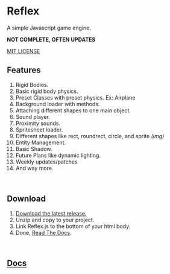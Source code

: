 # Reflex

A simple Javascript game engine.

**NOT COMPLETE, OFTEN UPDATES**


[MIT LICENSE](./LICENSE)

## Features

1. Rigid Bodies.
2. Basic rigid body physics.
3. Preset Classes with preset physics. Ex: Airplane
4. Background loader with methods.
5. Attaching different shapes to one main object.
6. Sound player.
7. Proximity sounds.
8. Spritesheet loader.
9. Different shapes like rect, roundrect, circle, and sprite _(img)_
10. Entity Management.
11. Basic Shadow.
12. Future Plans like dynamic lighting.
13. Weekly updates/patches
14. And way more.

<br>

## Download

1. [Download the latest release.](https://github.com/ksplatdev/Reflex/releases/latest)
2. Unzip and copy to your project.
3. Link Reflex.js to the bottom of your html body.
4. Done, [Read The Docs](https://ksplatdev.github.io/Reflex/).


<br>

## [Docs](https://ksplatdev.github.io/Reflex/)

<br>